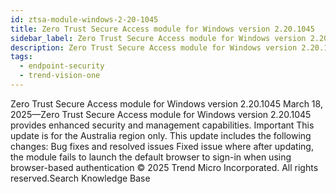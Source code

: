 ```yaml
---
id: ztsa-module-windows-2-20-1045
title: Zero Trust Secure Access module for Windows version 2.20.1045
sidebar_label: Zero Trust Secure Access module for Windows version 2.20.1045
description: Zero Trust Secure Access module for Windows version 2.20.1045
tags:
  - endpoint-security
  - trend-vision-one
---
```


 Zero Trust Secure Access module for Windows version 2.20.1045 March 18, 2025—Zero Trust Secure Access module for Windows version 2.20.1045 provides enhanced security and management capabilities. Important This update is for the Australia region only. This update includes the following changes: Bug fixes and resolved issues Fixed issue where after updating, the module fails to launch the default browser to sign-in when using browser-based authentication © 2025 Trend Micro Incorporated. All rights reserved.Search Knowledge Base